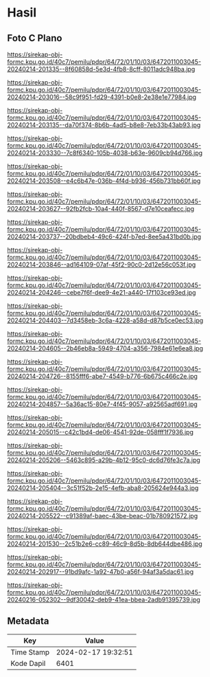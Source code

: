 # Hasil

## Foto C Plano

https://sirekap-obj-formc.kpu.go.id/40c7/pemilu/pdpr/64/72/01/10/03/6472011003045-20240214-201335--8f60858d-5e3d-4fb8-8cff-8011adc948ba.jpg

https://sirekap-obj-formc.kpu.go.id/40c7/pemilu/pdpr/64/72/01/10/03/6472011003045-20240214-203016--58c9f951-fd29-4391-b0e8-2e38e1e77984.jpg

https://sirekap-obj-formc.kpu.go.id/40c7/pemilu/pdpr/64/72/01/10/03/6472011003045-20240214-203135--da70f374-8b6b-4ad5-b8e8-7eb33b43ab93.jpg

https://sirekap-obj-formc.kpu.go.id/40c7/pemilu/pdpr/64/72/01/10/03/6472011003045-20240214-203330--7c8f6340-105b-4038-b63e-9609cb94d766.jpg

https://sirekap-obj-formc.kpu.go.id/40c7/pemilu/pdpr/64/72/01/10/03/6472011003045-20240214-203508--e4c6b47e-036b-4f4d-b936-456b731bb60f.jpg

https://sirekap-obj-formc.kpu.go.id/40c7/pemilu/pdpr/64/72/01/10/03/6472011003045-20240214-203627--92fb2fcb-10a4-440f-8567-d7e10ceafecc.jpg

https://sirekap-obj-formc.kpu.go.id/40c7/pemilu/pdpr/64/72/01/10/03/6472011003045-20240214-203737--20bdbeb4-49c6-424f-b7ed-8ee5a431bd0b.jpg

https://sirekap-obj-formc.kpu.go.id/40c7/pemilu/pdpr/64/72/01/10/03/6472011003045-20240214-203846--ad164109-07af-45f2-90c0-2d12e56c053f.jpg

https://sirekap-obj-formc.kpu.go.id/40c7/pemilu/pdpr/64/72/01/10/03/6472011003045-20240214-204246--cebe7f6f-dee9-4e21-a440-17f103ce93ed.jpg

https://sirekap-obj-formc.kpu.go.id/40c7/pemilu/pdpr/64/72/01/10/03/6472011003045-20240214-204403--7d3458eb-3c6a-4228-a58d-d87b5ce0ec53.jpg

https://sirekap-obj-formc.kpu.go.id/40c7/pemilu/pdpr/64/72/01/10/03/6472011003045-20240214-204605--2b46eb8a-5949-4704-a356-7984e61e6ea8.jpg

https://sirekap-obj-formc.kpu.go.id/40c7/pemilu/pdpr/64/72/01/10/03/6472011003045-20240214-204726--8155fff6-abe7-4549-b776-6b675c466c2e.jpg

https://sirekap-obj-formc.kpu.go.id/40c7/pemilu/pdpr/64/72/01/10/03/6472011003045-20240214-204857--5a36ac15-80e7-4f45-9057-a92565adf691.jpg

https://sirekap-obj-formc.kpu.go.id/40c7/pemilu/pdpr/64/72/01/10/03/6472011003045-20240214-205015--c42c1bd4-de06-4541-92de-058fff1f7936.jpg

https://sirekap-obj-formc.kpu.go.id/40c7/pemilu/pdpr/64/72/01/10/03/6472011003045-20240214-205206--5463c895-a29b-4b12-95c0-dc6d76fe3c7a.jpg

https://sirekap-obj-formc.kpu.go.id/40c7/pemilu/pdpr/64/72/01/10/03/6472011003045-20240214-205404--3c51f52b-2e15-4efb-aba8-205624e944a3.jpg

https://sirekap-obj-formc.kpu.go.id/40c7/pemilu/pdpr/64/72/01/10/03/6472011003045-20240214-205522--c91389af-baec-43be-beac-01b780921572.jpg

https://sirekap-obj-formc.kpu.go.id/40c7/pemilu/pdpr/64/72/01/10/03/6472011003045-20240214-201530--2c51b2e6-cc89-46c9-8d5b-8db644dbe486.jpg

https://sirekap-obj-formc.kpu.go.id/40c7/pemilu/pdpr/64/72/01/10/03/6472011003045-20240214-202917--91bd9afc-1a92-47b0-a56f-94af3a5dac61.jpg

https://sirekap-obj-formc.kpu.go.id/40c7/pemilu/pdpr/64/72/01/10/03/6472011003045-20240216-052302--9df30042-deb9-41ea-bbea-2adb91395739.jpg


## Metadata

| Key        | Value               |
| ---------- | ------------------- |
| Time Stamp | 2024-02-17 19:32:51 |
| Kode Dapil | 6401                |



